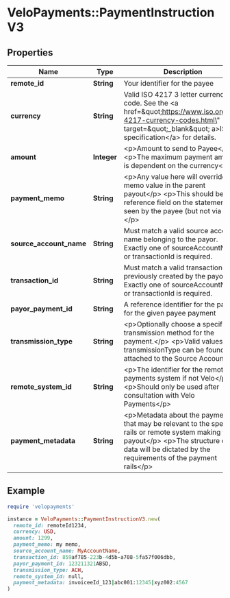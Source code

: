 # VeloPayments::PaymentInstructionV3

## Properties

| Name | Type | Description | Notes |
| ---- | ---- | ----------- | ----- |
| **remote_id** | **String** | Your identifier for the payee |  |
| **currency** | **String** | Valid ISO 4217 3 letter currency code. See the &lt;a href&#x3D;\&quot;https://www.iso.org/iso-4217-currency-codes.html\&quot; target&#x3D;\&quot;_blank\&quot; a&gt;ISO specification&lt;/a&gt; for details. |  |
| **amount** | **Integer** | &lt;p&gt;Amount to send to Payee&lt;/p&gt; &lt;p&gt;The maximum payment amount is dependent on the currency&lt;/p&gt;  |  |
| **payment_memo** | **String** | &lt;p&gt;Any value here will override the memo value in the parent payout&lt;/p&gt; &lt;p&gt;This should be the reference field on the statement seen by the payee (but not via ACH)&lt;/p&gt;  | [optional] |
| **source_account_name** | **String** | Must match a valid source account name belonging to the payor. Exactly one of sourceAccountName or transactionId is required. | [optional] |
| **transaction_id** | **String** | Must match a valid transaction id previously created by the payor. Exactly one of sourceAccountName or transactionId is required. | [optional] |
| **payor_payment_id** | **String** | A reference identifier for the payor for the given payee payment | [optional] |
| **transmission_type** | **String** | &lt;p&gt;Optionally choose a specific transmission method for the payment.&lt;/p&gt; &lt;p&gt;Valid values for transmissionType can be found attached to the Source Account&lt;/p&gt;  | [optional] |
| **remote_system_id** | **String** | &lt;p&gt;The identifier for the remote payments system if not Velo&lt;/p&gt; &lt;p&gt;Should only be used after consultation with Velo Payments&lt;/p&gt;  | [optional] |
| **payment_metadata** | **String** | &lt;p&gt;Metadata about the payment that may be relevant to the specific rails or remote system making the payout&lt;/p&gt; &lt;p&gt;The structure of the data will be dictated by the requirements of the payment rails&lt;/p&gt;  | [optional] |

## Example

```ruby
require 'velopayments'

instance = VeloPayments::PaymentInstructionV3.new(
  remote_id: remoteId1234,
  currency: USD,
  amount: 1299,
  payment_memo: my memo,
  source_account_name: MyAccountName,
  transaction_id: 859af785-223b-4d5b-a708-5fa57f006dbb,
  payor_payment_id: 123211321ABSD,
  transmission_type: ACH,
  remote_system_id: null,
  payment_metadata: invoiceeId_123|abc001:12345|xyz002:4567
)
```

